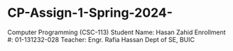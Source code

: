 # CP-Assign-1-Spring-2024-
Computer Programming (CSC-113)
Student Name: Hasan Zahid
Enrollment #: 01-131232-028
Teacher: Engr. Rafia Hassan 
Dept of SE, BUIC
